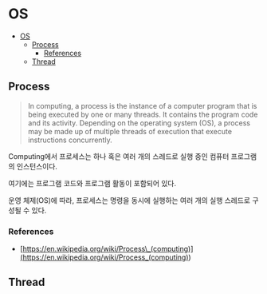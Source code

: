# OS

- [OS](#os)
  - [Process](#process)
    - [References](#references)
  - [Thread](#thread)

## Process

> In computing, a process is the instance of a computer program that is being executed by one or many threads. It contains the program code and its activity. Depending on the operating system (OS), a process may be made up of multiple threads of execution that execute instructions concurrently.

Computing에서 프로세스는 하나 혹은 여러 개의 스레드로 실행 중인 컴퓨터 프로그램의 인스턴스이다.

여기에는 프로그램 코드와 프로그램 활동이 포함되어 있다.

운영 체제(OS)에 따라, 프로세스는 명령을 동시에 실행하는 여러 개의 실행 스레드로 구성될 수 있다.

### References

- [https://en.wikipedia.org/wiki/Process\_(computing)](<https://en.wikipedia.org/wiki/Process_(computing)>)

## Thread
